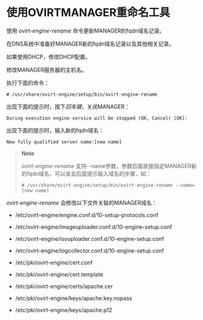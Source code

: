 # 使用OVIRTMANAGER重命名工具

使用 *ovirt-engine-rename* 命令更新MANAGER的fqdn域名记录。

在DNS系统中准备好MANAGER新的fqdn域名记录以及其他相关记录。

如果使用DHCP，修改DHCP配置。

修改MANAGER服务器的主机名。

执行下面的命令：

    # /usr/share/ovirt-engine/setup/bin/ovirt-engine-rename


出现下面的提示时，按下*回车键*，关闭MANAGER：

    During execution engine service will be stopped (OK, Cancel) [OK]:

出现下面的提示时，输入新的fqdn域名：

    New fully qualified server name:[new name]

> **Note**
>
> *ovirt-engine-rename*
> 支持--name参数，参数后面直接指定MANAGER新的fqdn域名，可以省去后面提示输入域名的步骤，如：
>
>     # /usr/share/ovirt-engine/setup/bin/ovirt-engine-rename --name=[new name]
>

*ovirt-engine-rename* 会修改以下文件关联的MANAGER域名：

-   /etc/ovirt-engine/engine.conf.d/10-setup-protocols.conf

-   /etc/ovirt-engine/imageuploader.conf.d/10-engine-setup.conf

-   /etc/ovirt-engine/isouploader.conf.d/10-engine-setup.conf

-   /etc/ovirt-engine/logcollector.conf.d/10-engine-setup.conf

-   /etc/pki/ovirt-engine/cert.conf

-   /etc/pki/ovirt-engine/cert.template

-   /etc/pki/ovirt-engine/certs/apache.cer

-   /etc/pki/ovirt-engine/keys/apache.key.nopass

-   /etc/pki/ovirt-engine/keys/apache.p12

